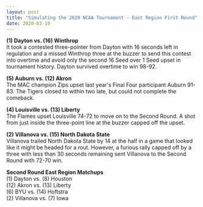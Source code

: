 ```yaml
---
layout: post
title: "Simulating the 2020 NCAA Tournament - East Region First Round"
date: 2020-03-19
---
```

**(1) Dayton vs. (16) Winthrop**  
It took a contested three-pointer from Dayton with 16 seconds left in regulation and a missed Winthrop three at the buzzer to send this contest into overtime and avoid only the second 16 Seed over 1 Seed upset in tournament history. Dayton survived overtime to win 98-92.   





**(5) Auburn vs. (12) Akron**  
The MAC champion Zips upset last year's Final Four participant Auburn 91-83. The Tigers closed to within two late, but could not complete the comeback.  

**(4) Louisville vs. (13) Liberty**  
The Flames upset Louisville 74-72 to move on to the Second Round. A shot from just inside the three-point line at the buzzer capped off the upset.  

**(2) Villanova vs. (15) North Dakota State**  
Villanova trailed North Dakota State by 14 at the half in a game that looked like it might be headed for a rout. However, a furious rally capped off by a three with less than 30 seconds remaining sent Villanova to the Second Round with 72-70 win.  

**Second Round East Region Matchups**    
(1) Dayton vs. (8) Houston   
(12) Akron vs. (13) Liberty    
(6) BYU vs. (14) Hoftstra  
(2) Villanova vs. (7) Iowa  
